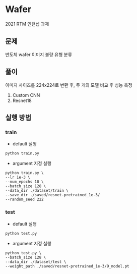 # Wafer

2021 RTM 인턴십 과제

## 문제
반도체 wafer 이미지 불량 유형 분류

## 풀이
이미지 사이즈를 224x224로 변환 후, 두 개의 모델 비교 후 성능 측정
1. Custom CNN
2. Resnet18

## 실행 방법

### train
- default 실행
```
python train.py
```

- argument 지정 실행
```
python train.py \
--lr 1e-3 \
--num_epochs 10 \
--batch_size 128 \
--data_dir ./dataset/train \
--save_dir ./saved/resnet-pretrained_1e-3/
--random_seed 222
```

### test
- default 실행
```
python test.py
```

- argument 지정 실행
```
python test.py \
--batch_size 128 \
--data_dir ./dataset/test \
--weight_path ./saved/resnet-pretrained_1e-3/9_model.pt
```
